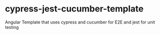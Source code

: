 # cypress-jest-cucumber-template
Angular Template that uses cypress and cucumber for E2E and jest for unit testing

